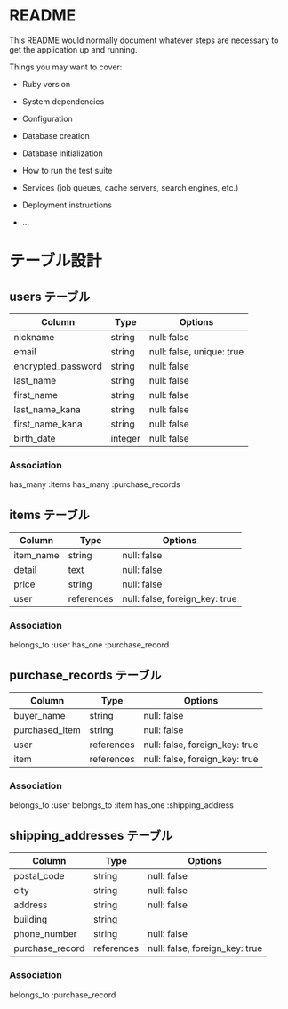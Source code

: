 # README

This README would normally document whatever steps are necessary to get the
application up and running.

Things you may want to cover:

- Ruby version

- System dependencies

- Configuration

- Database creation

- Database initialization

- How to run the test suite

- Services (job queues, cache servers, search engines, etc.)

- Deployment instructions

- ...

# テーブル設計

## users テーブル

| Column             | Type    | Options                   |
| ------------------ | ------- | ------------------------- |
| nickname           | string  | null: false               |
| email              | string  | null: false, unique: true |
| encrypted_password | string  | null: false               |
| last_name          | string  | null: false               |
| first_name         | string  | null: false               |
| last_name_kana     | string  | null: false               |
| first_name_kana    | string  | null: false               |
| birth_date         | integer | null: false               |

### Association

has_many :items
has_many :purchase_records

## items テーブル

| Column    | Type       | Options                        |
| --------- | ---------- | ------------------------------ |
| item_name | string     | null: false                    |
| detail    | text       | null: false                    |
| price     | string     | null: false                    |
| user      | references | null: false, foreign_key: true |

### Association

belongs_to :user
has_one :purchase_record

## purchase_records テーブル

| Column         | Type       | Options                        |
| -------------- | ---------- | ------------------------------ |
| buyer_name     | string     | null: false                    |
| purchased_item | string     | null: false                    |
| user           | references | null: false, foreign_key: true |
| item           | references | null: false, foreign_key: true |

### Association

belongs_to :user
belongs_to :item
has_one :shipping_address

## shipping_addresses テーブル

| Column          | Type       | Options                        |
| --------------- | ---------- | ------------------------------ |
| postal_code     | string     | null: false                    |
| city            | string     | null: false                    |
| address         | string     | null: false                    |
| building        | string     |                                |
| phone_number    | string     | null: false                    |
| purchase_record | references | null: false, foreign_key: true |

### Association

belongs_to :purchase_record
